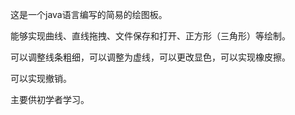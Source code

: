 这是一个java语言编写的简易的绘图板。

能够实现曲线、直线拖拽、文件保存和打开、正方形（三角形）等绘制。

可以调整线条粗细，可以调整为虚线，可以更改显色，可以实现橡皮擦。

可以实现撤销。

主要供初学者学习。
